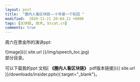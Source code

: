 ```yaml
---
layout: post
title:  "圈内人看区块链——十年是一个轮回 "
modified:  2020-11-21 20:04:22 +0800
tags: [区块链, 技术, btcat.cn]
comments: true
---
```


<p>周六在票金所的演讲ppt:</p>

![image]({{ site.url }}/img/speech_toc.jpg)  
部分目录。  

 可以下载我的ppt 文档[ __《圈内人看区块链》__ pdf版本链接]({{ site.url }}/downloads/insider.pptx){:target="_blank"}。